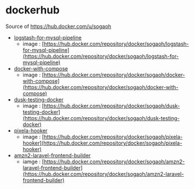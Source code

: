 # dockerhub
Source of https://hub.docker.com/u/sogaoh

- [logstash-for-mysql-pipeline](logstash-for-mysql-pipeline)
    - image : [https://hub.docker.com/repository/docker/sogaoh/logstash-for-mysql-pipeline](https://hub.docker.com/repository/docker/sogaoh/logstash-for-mysql-pipeline)
- [docker-with-compose](docker-with-compose)
    - image : [https://hub.docker.com/repository/docker/sogaoh/docker-with-compose](https://hub.docker.com/repository/docker/sogaoh/docker-with-compose)
- [dusk-testing-docker](dusk-testing-docker)
    - image : [https://hub.docker.com/repository/docker/sogaoh/dusk-testing-docker](https://hub.docker.com/repository/docker/sogaoh/dusk-testing-docker)
- [pixela-hooker](pixela-hooker)
    - image : [https://hub.docker.com/repository/docker/sogaoh/pixela-hooker](https://hub.docker.com/repository/docker/sogaoh/pixela-hooker)
- [amzn2-laravel-frontend-builder](amzn2-laravel-frontend-builder)
    - iamge : [https://hub.docker.com/repository/docker/sogaoh/amzn2-laravel-frontend-builder](https://hub.docker.com/repository/docker/sogaoh/amzn2-laravel-frontend-builder)
